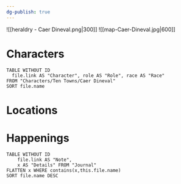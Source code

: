 ```yaml
---
dg-publish: true
---
```

![[heraldry - Caer Dineval.png|300]]
![[map-Caer-Dineval.jpg|600]]
# Characters
```dataview 
TABLE WITHOUT ID
  file.link AS "Character", role AS "Role", race AS "Race"
FROM "Characters/Ten Towns/Caer Dineval"
SORT file.name
```

# Locations
# Happenings
```dataview
TABLE WITHOUT ID
	file.link AS "Note", 
	x AS "Details" FROM "Journal"
FLATTEN x WHERE contains(x,this.file.name) 
SORT file.name DESC
```
